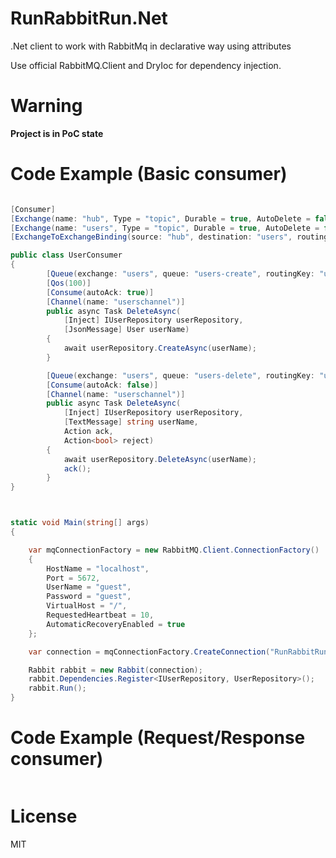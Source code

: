 # RunRabbitRun.Net

.Net client to work with RabbitMq in declarative way using attributes

Use official RabbitMQ.Client and DryIoc for dependency injection.

# Warning

**Project is in PoC state**

# Code Example (Basic consumer)

```cs

[Consumer]
[Exchange(name: "hub", Type = "topic", Durable = true, AutoDelete = false)]
[Exchange(name: "users", Type = "topic", Durable = true, AutoDelete = false)]
[ExchangeToExchangeBinding(source: "hub", destination: "users", routingKey: "user.#")]

public class UserConsumer
{
        [Queue(exchange: "users", queue: "users-create", routingKey: "users.cmd.create", AutoDelete = false)]
        [Qos(100)]
        [Consume(autoAck: true)]
        [Channel(name: "userschannel")]
        public async Task DeleteAsync(
            [Inject] IUserRepository userRepository,
            [JsonMessage] User userName)
        {
            await userRepository.CreateAsync(userName);
        }

        [Queue(exchange: "users", queue: "users-delete", routingKey: "users.cmd.delete", AutoDelete = false)]
        [Consume(autoAck: false)]
        [Channel(name: "userschannel")]
        public async Task DeleteAsync(
            [Inject] IUserRepository userRepository,
            [TextMessage] string userName,
            Action ack,
            Action<bool> reject)
        {
            await userRepository.DeleteAsync(userName);
            ack();
        }
}



static void Main(string[] args)
{

    var mqConnectionFactory = new RabbitMQ.Client.ConnectionFactory()
    {
        HostName = "localhost",
        Port = 5672,
        UserName = "guest",
        Password = "guest",
        VirtualHost = "/",
        RequestedHeartbeat = 10,
        AutomaticRecoveryEnabled = true
    };

    var connection = mqConnectionFactory.CreateConnection("RunRabbitRun.Net.Sample");

    Rabbit rabbit = new Rabbit(connection);
    rabbit.Dependencies.Register<IUserRepository, UserRepository>();
    rabbit.Run();
}

```

# Code Example (Request/Response consumer)

```

```


# License
MIT